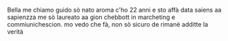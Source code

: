 Bella me chiamo guido sò nato aroma c'ho 22 anni e sto affà data saiens aa sapienzza
me sò laureato aa gion chebbott in marcheting e commiunichescion. mo vedo che fà, non sò sicuro de rimanè additte la verità
